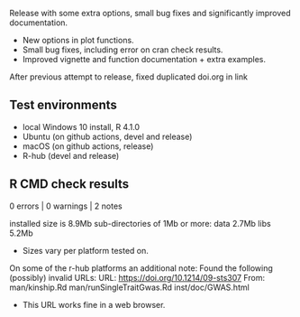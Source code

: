 Release with some extra options, small bug fixes and significantly improved documentation. 
* New options in plot functions.
* Small bug fixes, including error on cran check results.
* Improved vignette and function documentation + extra examples.

After previous attempt to release, fixed duplicated doi.org in link

## Test environments
* local Windows 10 install, R 4.1.0
* Ubuntu (on github actions, devel and release)
* macOS (on github actions, release)
* R-hub (devel and release)

## R CMD check results

0 errors | 0 warnings | 2 notes

installed size is  8.9Mb
  sub-directories of 1Mb or more:
    data   2.7Mb
    libs   5.2Mb

* Sizes vary per platform tested on. 

On some of the r-hub platforms an additional note:
Found the following (possibly) invalid URLs:
  URL: https://doi.org/10.1214/09-sts307
    From: man/kinship.Rd
          man/runSingleTraitGwas.Rd
          inst/doc/GWAS.html

    
* This URL works fine in a web browser.

